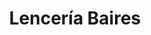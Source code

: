 ---
title: "Lencería Baires"
url: /ciudad-autonoma-de-buenos-aires/lenceria-baires/
shop: Kleidung
---
